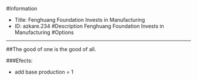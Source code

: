 #Information
 - Title: Fenghuang Foundation Invests in Manufacturing
 - ID: azkare.234
#Description
Fenghuang Foundation Invests in Manufacturing
#Options

___
##The good of one is the good of all.

###Efects:<ul><li>add base production = 1</li></ul>
